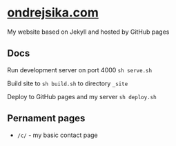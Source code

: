# [ondrejsika.com](http://ondrejsika.com)

My website based on Jekyll and hosted by GitHub pages


Docs
----

Run development server on port 4000 `sh serve.sh`

Build site to `sh build.sh` to directory `_site`

Deploy to GitHub pages and my server `sh deploy.sh`


## Pernament pages

* `/c/` - my basic contact page

